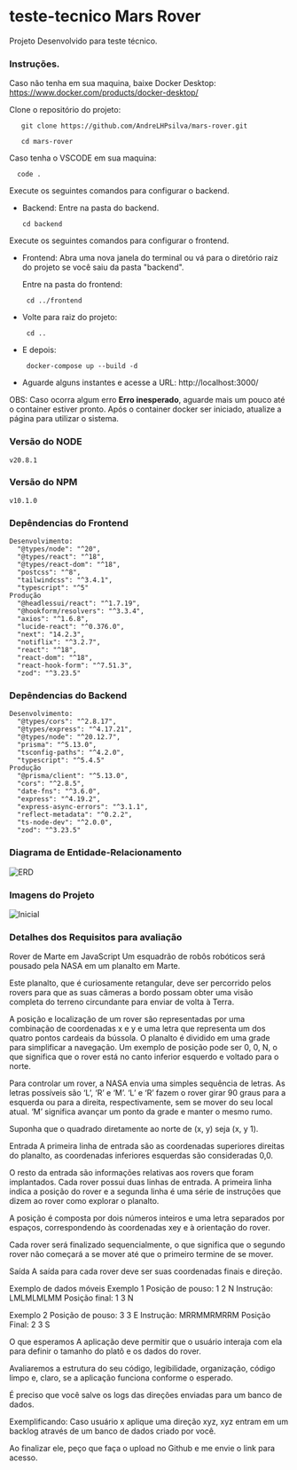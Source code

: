 # teste-tecnico Mars Rover

Projeto Desenvolvido para teste técnico.

### Instruções.

Caso não tenha em sua maquina, baixe Docker Desktop:
   https://www.docker.com/products/docker-desktop/

Clone o repositório do projeto:
  ``` 
     git clone https://github.com/AndreLHPsilva/mars-rover.git
  ```
  ``` 
     cd mars-rover
  ```
Caso tenha o VSCODE em sua maquina:
   ``` 
     code .
   ```
Execute os seguintes comandos para configurar o backend.
-  Backend:
   Entre na pasta do backend.
      ```
      cd backend
      ```
Execute os seguintes comandos para configurar o frontend.
-  Frontend:
  Abra uma nova janela do terminal ou vá para o diretório raiz do projeto se você saiu da pasta "backend".

    Entre na pasta do frontend:
      ```
       cd ../frontend
      ```
-  Volte para raiz do projeto:
    ```
     cd ..
    ```
- E depois:
    ```
     docker-compose up --build -d
    ```
- Aguarde alguns instantes e acesse a URL:
    http://localhost:3000/

OBS: Caso ocorra algum erro **Erro inesperado**, aguarde mais um pouco até o container estiver pronto. Após o container docker ser iniciado, atualize a página para utilizar o sistema.


### Versão do NODE   
    v20.8.1
### Versão do NPM   
    v10.1.0
    
### Depêndencias do Frontend
    Desenvolvimento: 
      "@types/node": "^20",
      "@types/react": "^18",
      "@types/react-dom": "^18",
      "postcss": "^8",
      "tailwindcss": "^3.4.1",
      "typescript": "^5"
    Produção
      "@headlessui/react": "^1.7.19",
      "@hookform/resolvers": "^3.3.4",
      "axios": "^1.6.8",
      "lucide-react": "^0.376.0",
      "next": "14.2.3",
      "notiflix": "^3.2.7",
      "react": "^18",
      "react-dom": "^18",
      "react-hook-form": "^7.51.3",
      "zod": "^3.23.5"
### Depêndencias do Backend
    Desenvolvimento: 
      "@types/cors": "^2.8.17",
      "@types/express": "^4.17.21",
      "@types/node": "^20.12.7",
      "prisma": "^5.13.0",
      "tsconfig-paths": "^4.2.0",
      "typescript": "^5.4.5"
    Produção
      "@prisma/client": "^5.13.0",
      "cors": "^2.8.5",
      "date-fns": "^3.6.0",
      "express": "^4.19.2",
      "express-async-errors": "^3.1.1",
      "reflect-metadata": "^0.2.2",
      "ts-node-dev": "^2.0.0",
      "zod": "^3.23.5"
     
### Diagrama de Entidade-Relacionamento
![ERD](https://github.com/AndreLHPsilva/test-pokedex/assets/112219645/d952c4c6-3cf7-4785-94f0-72ad2bf687c3)

### Imagens do Projeto
![Inicial](https://github.com/AndreLHPsilva/mars-rover/assets/112219645/8b2ddedf-f8e9-4b27-a0b4-a425a9806274)

### Detalhes dos Requisitos para avaliação
Rover de Marte em JavaScript
Um esquadrão de robôs robóticos será pousado pela NASA em um planalto em Marte.

Este planalto, que é curiosamente retangular, deve ser percorrido pelos rovers para que as suas câmeras a bordo possam obter uma visão completa do terreno circundante para enviar de volta à Terra.

A posição e localização de um rover são representadas por uma combinação de coordenadas x e y e uma letra que representa um dos quatro pontos cardeais da bússola. O planalto é dividido em uma grade para simplificar a navegação. Um exemplo de posição pode ser 0, 0, N, o que significa que o rover está no canto inferior esquerdo e voltado para o norte.

Para controlar um rover, a NASA envia uma simples sequência de letras. As letras possíveis são ‘L’, ‘R’ e ‘M’. ‘L’ e ‘R’ fazem o rover girar 90 graus para a esquerda ou para a direita, respectivamente, sem se mover do seu local atual. ‘M’ significa avançar um ponto da grade e manter o mesmo rumo.

Suponha que o quadrado diretamente ao norte de (x, y) seja (x, y 1).

Entrada
A primeira linha de entrada são as coordenadas superiores direitas do planalto, as coordenadas inferiores esquerdas são consideradas 0,0.

O resto da entrada são informações relativas aos rovers que foram implantados. Cada rover possui duas linhas de entrada. A primeira linha indica a posição do rover e a segunda linha é uma série de instruções que dizem ao rover como explorar o planalto.

A posição é composta por dois números inteiros e uma letra separados por espaços, correspondendo às coordenadas xey e à orientação do rover.

Cada rover será finalizado sequencialmente, o que significa que o segundo rover não começará a se mover até que o primeiro termine de se mover.

Saída
A saída para cada rover deve ser suas coordenadas finais e direção.

Exemplo de dados móveis
Exemplo 1
Posição de pouso: 1 2 N
Instrução: LMLMLMLMM
Posição final: 1 3 N

Exemplo 2
Posição de pouso: 3 3 E
Instrução: MRRMMRMRRM
Posição Final: 2 3 S

O que esperamos
A aplicação deve permitir que o usuário interaja com ela para definir o tamanho do platô e os dados do rover.

Avaliaremos a estrutura do seu código, legibilidade, organização, código limpo e, claro, se a aplicação funciona conforme o esperado.

É preciso que você salve os logs das direções enviadas para um banco de dados.

Exemplificando: Caso usuário x aplique uma direção xyz, xyz entram em um backlog através de um banco de dados criado por você.

Ao finalizar ele, peço que faça o upload no Github e me envie o link para acesso.


